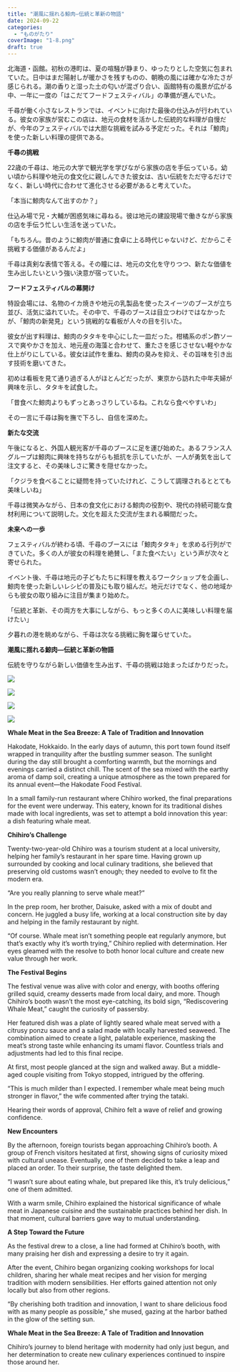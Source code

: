 ```yaml
---
title: "潮風に揺れる鯨肉―伝統と革新の物語"
date: 2024-09-22
categories: 
  - "ものがたり"
coverImage: "1-8.png"
draft: true
---
```


北海道・函館。初秋の港町は、夏の喧騒が静まり、ゆったりとした空気に包まれていた。日中はまだ陽射しが暖かさを残すものの、朝晩の風には確かな冷たさが感じられる。潮の香りと湿った土の匂いが混ざり合い、函館特有の風景が広がる中、一年に一度の「はこだてフードフェスティバル」の準備が進んでいた。

千尋が働く小さなレストランでは、イベントに向けた最後の仕込みが行われている。彼女の家族が営むこの店は、地元の食材を活かした伝統的な料理が自慢だが、今年のフェスティバルでは大胆な挑戦を試みる予定だった。それは「鯨肉」を使った新しい料理の提供である。

**千尋の挑戦**

22歳の千尋は、地元の大学で観光学を学びながら家族の店を手伝っている。幼い頃から料理や地元の食文化に親しんできた彼女は、古い伝統をただ守るだけでなく、新しい時代に合わせて進化させる必要があると考えていた。

「本当に鯨肉なんて出すのか？」

仕込み場で兄・大輔が困惑気味に尋ねる。彼は地元の建設現場で働きながら家族の店を手伝う忙しい生活を送っていた。

「もちろん。昔のように鯨肉が普通に食卓に上る時代じゃないけど、だからこそ挑戦する価値があるんだよ」

千尋は真剣な表情で答える。その瞳には、地元の文化を守りつつ、新たな価値を生み出したいという強い決意が宿っていた。

**フードフェスティバルの幕開け**

特設会場には、名物のイカ焼きや地元の乳製品を使ったスイーツのブースが立ち並び、活気に溢れていた。その中で、千尋のブースは目立つわけではなかったが、「鯨肉の新発見」という挑戦的な看板が人々の目を引いた。

彼女が出す料理は、鯨肉のタタキを中心にした一皿だった。柑橘系のポン酢ソースで爽やかさを加え、地元産の海藻と合わせて、重たさを感じさせない軽やかな仕上がりにしている。彼女は試作を重ね、鯨肉の臭みを抑え、その旨味を引き出す技術を磨いてきた。

初めは看板を見て通り過ぎる人がほとんどだったが、東京から訪れた中年夫婦が興味を示し、タタキを試食した。

「昔食べた鯨肉よりもずっとあっさりしているね。これなら食べやすいわ」

その一言に千尋は胸を撫で下ろし、自信を深めた。

**新たな交流**

午後になると、外国人観光客が千尋のブースに足を運び始めた。あるフランス人グループは鯨肉に興味を持ちながらも抵抗を示していたが、一人が勇気を出して注文すると、その美味しさに驚きを隠せなかった。

「クジラを食べることに疑問を持っていたけれど、こうして調理されるととても美味しいね」

千尋は微笑みながら、日本の食文化における鯨肉の役割や、現代の持続可能な食材利用について説明した。文化を超えた交流が生まれる瞬間だった。

**未来への一歩**

フェスティバルが終わる頃、千尋のブースには「鯨肉タタキ」を求める行列ができていた。多くの人が彼女の料理を絶賛し、「また食べたい」という声が次々と寄せられた。

イベント後、千尋は地元の子どもたちに料理を教えるワークショップを企画し、鯨肉を使った新しいレシピの普及にも取り組んだ。地元だけでなく、他の地域からも彼女の取り組みに注目が集まり始めた。

「伝統と革新、その両方を大事にしながら、もっと多くの人に美味しい料理を届けたい」

夕暮れの港を眺めながら、千尋は次なる挑戦に胸を躍らせていた。

**潮風に揺れる鯨肉―伝統と革新の物語**

伝統を守りながら新しい価値を生み出す、千尋の挑戦は始まったばかりだった。

![](images/1-1.png)

![](images/2-1.png)

![](images/3-1.png)

![](images/4-1.png)

**Whale Meat in the Sea Breeze: A Tale of Tradition and Innovation**

Hakodate, Hokkaido. In the early days of autumn, this port town found itself wrapped in tranquility after the bustling summer season. The sunlight during the day still brought a comforting warmth, but the mornings and evenings carried a distinct chill. The scent of the sea mixed with the earthy aroma of damp soil, creating a unique atmosphere as the town prepared for its annual event—the Hakodate Food Festival.

In a small family-run restaurant where Chihiro worked, the final preparations for the event were underway. This eatery, known for its traditional dishes made with local ingredients, was set to attempt a bold innovation this year: a dish featuring whale meat.

**Chihiro’s Challenge**

Twenty-two-year-old Chihiro was a tourism student at a local university, helping her family’s restaurant in her spare time. Having grown up surrounded by cooking and local culinary traditions, she believed that preserving old customs wasn’t enough; they needed to evolve to fit the modern era.

“Are you really planning to serve whale meat?”

In the prep room, her brother, Daisuke, asked with a mix of doubt and concern. He juggled a busy life, working at a local construction site by day and helping in the family restaurant by night.

“Of course. Whale meat isn’t something people eat regularly anymore, but that’s exactly why it’s worth trying,” Chihiro replied with determination. Her eyes gleamed with the resolve to both honor local culture and create new value through her work.

**The Festival Begins**

The festival venue was alive with color and energy, with booths offering grilled squid, creamy desserts made from local dairy, and more. Though Chihiro’s booth wasn’t the most eye-catching, its bold sign, “Rediscovering Whale Meat,” caught the curiosity of passersby.

Her featured dish was a plate of lightly seared whale meat served with a citrusy ponzu sauce and a salad made with locally harvested seaweed. The combination aimed to create a light, palatable experience, masking the meat’s strong taste while enhancing its umami flavor. Countless trials and adjustments had led to this final recipe.

At first, most people glanced at the sign and walked away. But a middle-aged couple visiting from Tokyo stopped, intrigued by the offering.

“This is much milder than I expected. I remember whale meat being much stronger in flavor,” the wife commented after trying the tataki.

Hearing their words of approval, Chihiro felt a wave of relief and growing confidence.

**New Encounters**

By the afternoon, foreign tourists began approaching Chihiro’s booth. A group of French visitors hesitated at first, showing signs of curiosity mixed with cultural unease. Eventually, one of them decided to take a leap and placed an order. To their surprise, the taste delighted them.

“I wasn’t sure about eating whale, but prepared like this, it’s truly delicious,” one of them admitted.

With a warm smile, Chihiro explained the historical significance of whale meat in Japanese cuisine and the sustainable practices behind her dish. In that moment, cultural barriers gave way to mutual understanding.

**A Step Toward the Future**

As the festival drew to a close, a line had formed at Chihiro’s booth, with many praising her dish and expressing a desire to try it again.

After the event, Chihiro began organizing cooking workshops for local children, sharing her whale meat recipes and her vision for merging tradition with modern sensibilities. Her efforts gained attention not only locally but also from other regions.

“By cherishing both tradition and innovation, I want to share delicious food with as many people as possible,” she mused, gazing at the harbor bathed in the glow of the setting sun.

**Whale Meat in the Sea Breeze: A Tale of Tradition and Innovation**

Chihiro’s journey to blend heritage with modernity had only just begun, and her determination to create new culinary experiences continued to inspire those around her.
